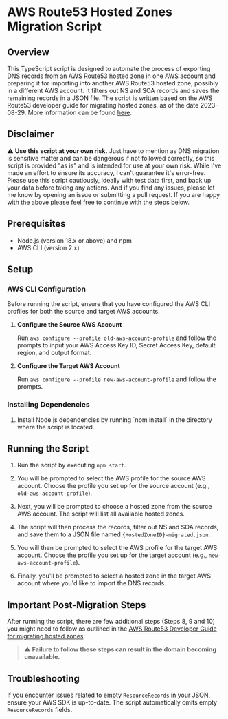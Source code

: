 # AWS Route53 Hosted Zones Migration Script

## Overview

This TypeScript script is designed to automate the process of exporting DNS records from an AWS Route53 hosted zone in one AWS account and preparing it for importing into another AWS Route53 hosted zone, possibly in a different AWS account. It filters out NS and SOA records and saves the remaining records in a JSON file. The script is written based on the AWS Route53 developer guide for migrating hosted zones, as of the date 2023-08-29. More information can be found [here](https://docs.aws.amazon.com/Route53/latest/DeveloperGuide/hosted-zones-migrating.html).

## Disclaimer

:warning: **Use this script at your own risk.** Just have to mention as DNS migration is sensitive matter and can be dangerous if not followed correctly, so this script is provided "as is" and is intended for use at your own risk. While I've made an effort to ensure its accuracy, I can't guarantee it's error-free. Please use this script cautiously, ideally with test data first, and back up your data before taking any actions. And if you find any issues, please let me know by opening an issue or submitting a pull request. If you are happy with the above please feel free to continue with the steps below.

## Prerequisites

- Node.js (version 18.x or above) and npm
- AWS CLI (version 2.x)

## Setup

### AWS CLI Configuration

Before running the script, ensure that you have configured the AWS CLI profiles for both the source and target AWS accounts.

1. **Configure the Source AWS Account**

   Run `aws configure --profile old-aws-account-profile` and follow the prompts to input your AWS Access Key ID, Secret Access Key, default region, and output format.

2. **Configure the Target AWS Account**

   Run `aws configure --profile new-aws-account-profile` and follow the prompts.

### Installing Dependencies

1. Install Node.js dependencies by running \`npm install\` in the directory where the script is located.

## Running the Script

1. Run the script by executing `npm start`.

2. You will be prompted to select the AWS profile for the source AWS account. Choose the profile you set up for the source account (e.g., `old-aws-account-profile`).

3. Next, you will be prompted to choose a hosted zone from the source AWS account. The script will list all available hosted zones.

4. The script will then process the records, filter out NS and SOA records, and save them to a JSON file named `{HostedZoneID}-migrated.json`.

5. You will then be prompted to select the AWS profile for the target AWS account. Choose the profile you set up for the target account (e.g., `new-aws-account-profile`).

6. Finally, you'll be prompted to select a hosted zone in the target AWS account where you'd like to import the DNS records.

## Important Post-Migration Steps

After running the script, there are few additional steps (Steps 8, 9 and 10) you might need to follow as outlined in the [AWS Route53 Developer Guide for migrating hosted zones](https://docs.aws.amazon.com/Route53/latest/DeveloperGuide/hosted-zones-migrating.html):

> :warning: **Failure to follow these steps can result in the domain becoming unavailable.**

## Troubleshooting

If you encounter issues related to empty `ResourceRecords` in your JSON, ensure your AWS SDK is up-to-date. The script automatically omits empty `ResourceRecords` fields.
